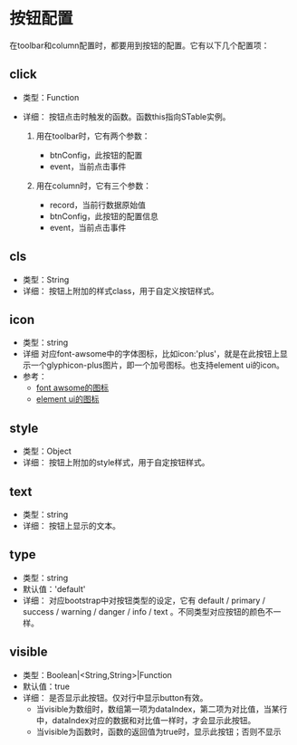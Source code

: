 # 按钮配置
在toolbar和column配置时，都要用到按钮的配置。它有以下几个配置项：

## click
* 类型：Function
* 详细：
	按钮点击时触发的函数。函数this指向STable实例。

	1. 用在toolbar时，它有两个参数：
		* btnConfig，此按钮的配置
		* event，当前点击事件

	1. 用在column时，它有三个参数：
		* record，当前行数据原始值
		* btnConfig，此按钮的配置信息
		* event，当前点击事件

## cls
* 类型：String
* 详细：
按钮上附加的样式class，用于自定义按钮样式。

## icon
* 类型：string
* 详细
对应font-awsome中的字体图标，比如icon:'plus'，就是在此按钮上显示一个glyphicon-plus图片，即一个加号图标。也支持element ui的icon。
* 参考：
	* [font awsome的图标](https://doc.wfxteam.com/html/fa.html)
	* [element ui的图标](http://element-cn.eleme.io/#/zh-CN/component/icon)

## style
* 类型：Object
* 详细：
按钮上附加的style样式，用于自定按钮样式。

## text
* 类型：string
* 详细：
按钮上显示的文本。

## type
* 类型：string
* 默认值：'default'
* 详细：
对应bootstrap中对按钮类型的设定，它有 default / primary / success / warning / danger / info / text	。不同类型对应按钮的颜色不一样。

## visible
* 类型：Boolean|<String,String>|Function
* 默认值：true
* 详细：
是否显示此按钮。仅对行中显示button有效。
	* 当visible为数组时，数组第一项为dataIndex，第二项为对比值，当某行中，dataIndex对应的数据和对比值一样时，才会显示此按钮。
	* 当visible为函数时，函数的返回值为true时，显示此按钮；否则不显示